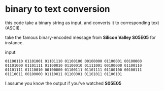 # binary to text conversion

this code take a binary string as input, and converts it to corresponding text (ASCII).

take the famous binary-encoded message from **Silicon Valley S05E05** for instance. 

input: 
```
01100110 01101001 01101110 01100100 00100000 01100001 00100000 01101000 01101111 01100010 01100010 01111001 00100000 01100110 01101111 01110010 00100000 01100111 01101111 01100100 00100111 01110011 00100000 01110011 01100001 01101011 01100101

```

I assume you know the output if you've watched **S05E05**
